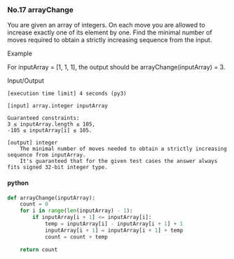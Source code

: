 ### No.17 arrayChange
You are given an array of integers. On each move you are allowed to increase exactly one of its element by one. Find the minimal number of moves required to obtain a strictly increasing sequence from the input.

Example

For inputArray = [1, 1, 1], the output should be
arrayChange(inputArray) = 3.

Input/Output

    [execution time limit] 4 seconds (py3)

    [input] array.integer inputArray

    Guaranteed constraints:
    3 ≤ inputArray.length ≤ 105,
    -105 ≤ inputArray[i] ≤ 105.

    [output] integer
        The minimal number of moves needed to obtain a strictly increasing sequence from inputArray.
        It's guaranteed that for the given test cases the answer always fits signed 32-bit integer type.
#### python
```python
def arrayChange(inputArray):
    count = 0
    for i in range(len(inputArray) - 1):
        if inputArray[i + 1] <= inputArray[i]:
            temp = inputArray[i] - inputArray[i + 1] + 1
            inputArray[i + 1] = inputArray[i + 1] + temp
            count = count + temp

    return count
```